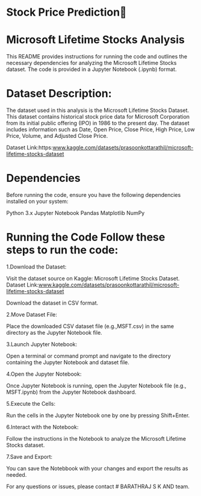 # Stock Price Prediction🚀 
# Microsoft Lifetime Stocks Analysis

This README provides instructions for running the code and outlines the necessary dependencies for analyzing the Microsoft Lifetime Stocks dataset. The code is provided in a Jupyter Notebook (.ipynb) format.

# Dataset Description: 
The dataset used in this analysis is the Microsoft Lifetime Stocks Dataset. This dataset contains historical stock price data for Microsoft Corporation from its initial public offering (IPO) in 1986 to the present day. The dataset includes information such as Date, Open Price, Close Price, High Price, Low Price, Volume, and Adjusted Close Price.

<bold>Dataset Link</bold>:https:www.kaggle.com/datasets/prasoonkottarathil/microsoft-lifetime-stocks-dataset

# Dependencies

Before running the code, ensure you have the following dependencies installed on your system:

<i class="fab fa-python"></i> Python 3.x 
<i class="fab fa-Jupyter"></i> Jupyter Notebook Pandas Matplotlib NumPy

# Running the Code Follow these steps to run the code:

1.Download the Dataset:

Visit the dataset source on Kaggle: Microsoft Lifetime Stocks Dataset. Dataset Link:www.kaggle.com/datasets/prasoonkottarathil/microsoft-lifetime-stocks-dataset

Download the dataset in CSV format.

2.Move Dataset File:

Place the downloaded CSV dataset file (e.g.,MSFT.csv) in the same directory as the Jupyter Notebook file.

3.Launch Jupyter Notebook:

Open a terminal or command prompt and navigate to the directory containing the Jupyter Notebook and dataset file.

4.Open the Jupyter Notebook:

Once Jupyter Notebook is running, open the Jupyter Notebook file (e.g., MSFT.ipynb) from the Jupyter Notebook dashboard.

5.Execute the Cells:

Run the cells in the Jupyter Notebook one by one by pressing Shift+Enter.

6.Interact with the Notebook:

Follow the instructions in the Notebook to analyze the Microsoft Lifetime Stocks dataset.

7.Save and Export:

You can save the Notebbook with your changes and export the results as needed.

For any questions or issues, please contact # BARATHRAJ S K AND team.



